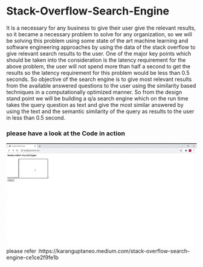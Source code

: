# Stack-Overflow-Search-Engine
It is a necessary for any business to give their user give the relevant results,
so it became a necessary problem to solve for any organization, so we will
be solving this problem using some state of the art machine learning and
software engineering approaches by using the data of the stack overflow to
give relevant search results to the user. One of the major key points which
should be taken into the consideration is the latency requirement for the
above problem, the user will not spend more than half a second to get the
results so the latency requirement for this problem would be less than 0.5 
seconds. So objective of the search engine is to give most relevant
results from the available answered questions to the user using the similarity
based techniques in a computationally optimized manner. So from the design 
stand point we will be building a q/a search engine which on the run time
takes the query question as text and give the most similar answered by using
the text and the semantic similarity of the query as results to the user in less
than 0.5 second.

### please have a look at the Code in action
<img src = "result_.gif">
 please refer :https://karanguptaneo.medium.com/stack-overflow-search-engine-ce1ce2f9fe1b
